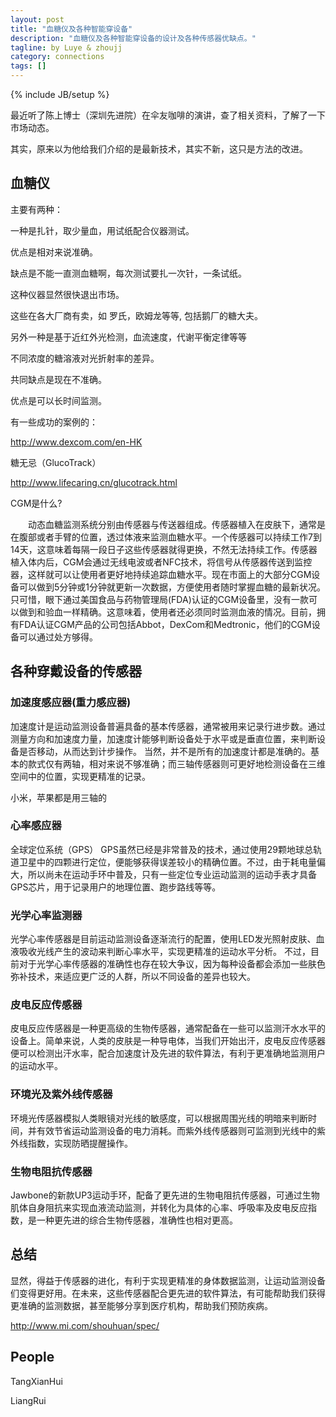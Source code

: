 ```yaml
---
layout: post
title: "血糖仪及各种智能穿设备"
description: "血糖仪及各种智能穿设备的设计及各种传感器优缺点。"
tagline: by Luye & zhoujj
category: connections 
tags: []
---
```

{% include JB/setup %}

最近听了陈上博士（深圳先进院）在伞友咖啡的演讲，查了相关资料，了解了一下市场动态。

其实，原来以为他给我们介绍的是最新技术，其实不新，这只是方法的改进。

<!--more-->

## 血糖仪

主要有两种：

一种是扎针，取少量血，用试纸配合仪器测试。

优点是相对来说准确。

缺点是不能一直测血糖啊，每次测试要扎一次针，一条试纸。

这种仪器显然很快退出市场。

这些在各大厂商有卖，如 罗氏，欧姆龙等等, 包括鹅厂的糖大夫。

另外一种是基于近红外光检测，血流速度，代谢平衡定律等等

不同浓度的糖溶液对光折射率的差异。

共同缺点是现在不准确。

优点是可以长时间监测。

有一些成功的案例的：

http://www.dexcom.com/en-HK

糖无忌（GlucoTrack）

http://www.lifecaring.cn/glucotrack.html

CGM是什么?

　　动态血糖监测系统分别由传感器与传送器组成。传感器植入在皮肤下，通常是在腹部或者手臂的位置，透过体液来监测血糖水平。一个传感器可以持续工作7到14天，这意味着每隔一段日子这些传感器就得更换，不然无法持续工作。传感器植入体内后，CGM会通过无线电波或者NFC技术，将信号从传感器传送到监控器，这样就可以让使用者更好地持续追踪血糖水平。现在市面上的大部分CGM设备可以做到5分钟或1分钟就更新一次数据，方便使用者随时掌握血糖的最新状况。只可惜，眼下通过美国食品与药物管理局(FDA)认证的CGM设备里，没有一款可以做到和验血一样精确。这意味着，使用者还必须同时监测血液的情况。目前，拥有FDA认证CGM产品的公司包括Abbot，DexCom和Medtronic，他们的CGM设备可以通过处方够得。

## 各种穿戴设备的传感器

### 加速度感应器(重力感应器)

加速度计是运动监测设备普遍具备的基本传感器，通常被用来记录行进步数。通过测量方向和加速度力量，加速度计能够判断设备处于水平或是垂直位置，来判断设备是否移动，从而达到计步操作。
当然，并不是所有的加速度计都是准确的。基本的款式仅有两轴，相对来说不够准确；而三轴传感器则可更好地检测设备在三维空间中的位置，实现更精准的记录。

小米，苹果都是用三轴的

### 心率感应器

全球定位系统（GPS）
GPS虽然已经是非常普及的技术，通过使用29颗地球总轨道卫星中的四颗进行定位，便能够获得误差较小的精确位置。不过，由于耗电量偏大，所以尚未在运动手环中普及，只有一些定位专业运动监测的运动手表才具备GPS芯片，用于记录用户的地理位置、跑步路线等等。

### 光学心率监测器

光学心率传感器是目前运动监测设备逐渐流行的配置，使用LED发光照射皮肤、血液吸收光线产生的波动来判断心率水平，实现更精准的运动水平分析。
不过，目前对于光学心率传感器的准确性也存在较大争议，因为每种设备都会添加一些肤色弥补技术，来适应更广泛的人群，所以不同设备的差异也较大。

### 皮电反应传感器

皮电反应传感器是一种更高级的生物传感器，通常配备在一些可以监测汗水水平的设备上。简单来说，人类的皮肤是一种导电体，当我们开始出汗，皮电反应传感器便可以检测出汗水率，配合加速度计及先进的软件算法，有利于更准确地监测用户的运动水平。

### 环境光及紫外线传感器

环境光传感器模拟人类眼镜对光线的敏感度，可以根据周围光线的明暗来判断时间，并有效节省运动监测设备的电力消耗。而紫外线传感器则可监测到光线中的紫外线指数，实现防晒提醒操作。

### 生物电阻抗传感器

Jawbone的新款UP3运动手环，配备了更先进的生物电阻抗传感器，可通过生物肌体自身阻抗来实现血液流动监测，并转化为具体的心率、呼吸率及皮电反应指数，是一种更先进的综合生物传感器，准确性也相对更高。

## 总结

显然，得益于传感器的进化，有利于实现更精准的身体数据监测，让运动监测设备们变得更好用。在未来，这些传感器配合更先进的软件算法，有可能帮助我们获得更准确的监测数据，甚至能够分享到医疗机构，帮助我们预防疾病。

http://www.mi.com/shouhuan/spec/

## People

TangXianHui

LiangRui




